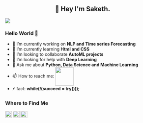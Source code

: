 <h2 align="center">👋 Hey I'm Saketh.</h2>
<A Data science Enthusiast specialized in Data science and Machine learning. I'm also a Data Analyst.>
<img align="center" src="https://i.pinimg.com/originals/77/29/f4/7729f4ebf5dd3d6754dee0ed5837ef77.gif" >

### Hello World 🤔
- 🔭 I’m currently working on **NLP and Time series Forecasting**
- 🌱 I’m currently learning **Html and CSS**
- 👯 I’m looking to collaborate **AutoML projects**
- 🤔 I’m looking for help with **Deep Learning**
- 💬 Ask me about **Python, Data Science and Machine Learning**
- 📫 How to reach me: <a href="https://www.linkedin.com/in/saipavansaketh/"><img align="center" width="60px" src="https://svgshare.com/i/ZEc.svg" /></a>
- ⚡ fact: **while(!(succeed = try()));**
 
### Where to Find Me
<a href="mailto:saipavansaketh@gmail.com"><img align="center" alt="saketh's gmail" width="22px" src="https://upload.wikimedia.org/wikipedia/commons/thumb/7/7e/Gmail_icon_%282020%29.svg/2560px-Gmail_icon_%282020%29.svg.png" />
</a>
<a href="https://www.linkedin.com/in/sai-pavan-saketh/">
  <img align="left" alt="saketh's linkedin" width="22px" src="https://raw.githubusercontent.com/peterthehan/peterthehan/master/assets/linkedin.svg" />
</a>
<a href="https://open.spotify.com/user/31qjizlnc74venrodsqubkiyuab4?si=QgdylVNjT0OcKChD6C-sug&utm_source=whatsapp&dl_branch=1">
  <img align="left" alt="saketh's Spotify" width="22px" src="https://raw.githubusercontent.com/peterthehan/peterthehan/master/assets/spotify.svg" />
</a>
